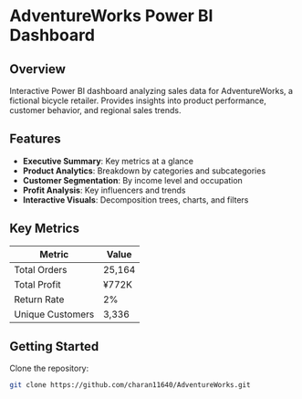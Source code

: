 # AdventureWorks Power BI Dashboard


## Overview
Interactive Power BI dashboard analyzing sales data for AdventureWorks, a fictional bicycle retailer. Provides insights into product performance, customer behavior, and regional sales trends.

## Features
- **Executive Summary**: Key metrics at a glance
- **Product Analytics**: Breakdown by categories and subcategories
- **Customer Segmentation**: By income level and occupation
- **Profit Analysis**: Key influencers and trends
- **Interactive Visuals**: Decomposition trees, charts, and filters

## Key Metrics
| Metric | Value |
|--------|-------|
| Total Orders | 25,164 |
| Total Profit | ¥772K |
| Return Rate | 2% |
| Unique Customers | 3,336 |

## Getting Started
 Clone the repository:
   ```bash
   git clone https://github.com/charan11640/AdventureWorks.git
